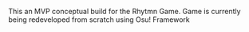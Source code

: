 This an MVP conceptual build for the Rhytmn Game. Game is currently being redeveloped from scratch using Osu! Framework
